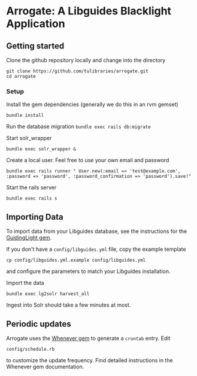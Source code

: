 # Arrogate: A Libguides Blacklight Application

## Getting started

Clone the github repository locally and change into the directory

```
git clone https://github.com/tulibraries/arrogate.git
cd arrogate
```

### Setup

Install the gem dependencies (generally we do this in an rvm gemset)

`bundle install`

Run the database migration
`bundle exec rails db:migrate`

Start solr_wrapper

`bundle exec solr_wrapper &`

Create a local user. Feel free to use your own email and password

`bundle exec rails runner " User.new(:email => 'test@example.com', :password => 'password', :password_confirmation => 'password').save!"`

Start the rails server

`bundle exec rails s`


## Importing Data

To import data from your Libguides database, see the instructions for the [GuidingLight gem](https://github.com/tulibraries/guiding_light).

If you don't have a `config/libguides.yml` file, copy the example template

`cp config/libguides.yml.example config/libguides.yml`

and configure the parameters to match your Libguides installation.

Import the data

`bundle exec lg2solr harvest_all`

Ingest into Solr should take a few minutes at most.

## Periodic updates

Arrogate uses the [Whenever gem](https://github.com/javan/whenever) to generate a `crontab` entry.
Edit

`config/schedule.rb`

to customize the update frequency. Find detailed instructions in the Whenever gem documentation.
